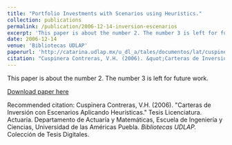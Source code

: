 ```yaml
---
title: "Portfolio Investments with Scenarios using Heuristics."
collection: publications
permalink: /publication/2006-12-14-inversion-escenarios
excerpt: 'This paper is about the number 2. The number 3 is left for future work.'
date: 2006-12-14
venue: 'Bibliotecas UDLAP'
paperurl: 'http://catarina.udlap.mx/u_dl_a/tales/documentos/lat/cuspinera_c_vh/'
citation: "Cuspinera Contreras, V.H. (2006). &quot;Carteras de Inversión con Escenarios Aplicando Heurísticas.&quot; Tesis Licenciatura. Actuaría. Departamento de Actuaría y Matemáticas, Escuela de Ingeniería y Ciencias, Universidad de las Américas Puebla. <i>Bibliotecas UDLAP.</i> Colección de Tesis Digitales."
---
```

This paper is about the number 2. The number 3 is left for future work.

[Download paper here](http://catarina.udlap.mx/u_dl_a/tales/documentos/lat/cuspinera_c_vh/)

Recommended citation: Cuspinera Contreras, V.H. (2006). &quot;Carteras de Inversión con Escenarios Aplicando Heurísticas.&quot; Tesis Licenciatura. Actuaría. Departamento de Actuaría y Matemáticas, Escuela de Ingeniería y Ciencias, Universidad de las Américas Puebla. <i>Bibliotecas UDLAP.</i> Colección de Tesis Digitales.